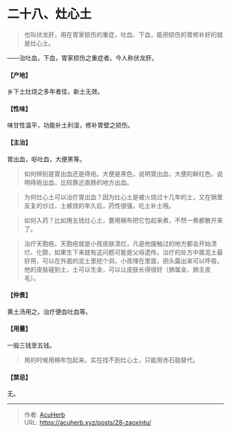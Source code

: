 # 二十八、灶心土


> 也叫伏龙肝，用在胃家损伤的重症，吐血、下血，能把损伤的胃修补好的就是灶心土。

<!--more-->

——治吐血，下血，胃家损伤之重症者。今人称伏龙肝。

#### 【产地】

乡下土灶烧之多年者佳，新土无效。

#### 【性味】

味甘性温平，功能补土利湿，修补胃壁之损伤。

#### 【主治】

胃出血，呕吐血，大便黑等。

> 如何辨别是胃出血还是痔疮。大便是黑色，说明胃出血，大便的鲜红色，说明痔疮出血，比较靠近直肠的地方出血。

> 为何灶心土可以治疗胃出血？因为灶心土是被火烧过十几年的土，又在锅里反复的炒过，土被烧的年久后，药性很强，吃土补土哦。

> 如何入药？比如用五钱灶心土，要用棉布把它包起来煮，不然一煮都散开来了。

> 治疗天胞疮。天胞疮就是小孩皮肤溃烂，凡是他接触过的地方都会开始溃烂、化脓，如果生下来就有这问题可能是父母遗传。治疗的处方中属泥土最好用，可以在外面的泥土里挖个洞，小孩埋在里面，把头露出来可以呼吸，他的皮肤碰到土，土可以生金，可以让皮肤长得很好（肺属金，肺主皮毛）。


#### 【仲景】

黄土汤用之，治疗便血吐血等。

#### 【用量】

一般三钱至五钱。

> 用的时候用棉布包起来。实在找不到灶心土，只能用赤石脂替代。

#### 【禁忌】

无。





---

> 作者: [AcuHerb](https://acuherb.xyz)  
> URL: https://acuherb.xyz/posts/28-zaoxintu/  

